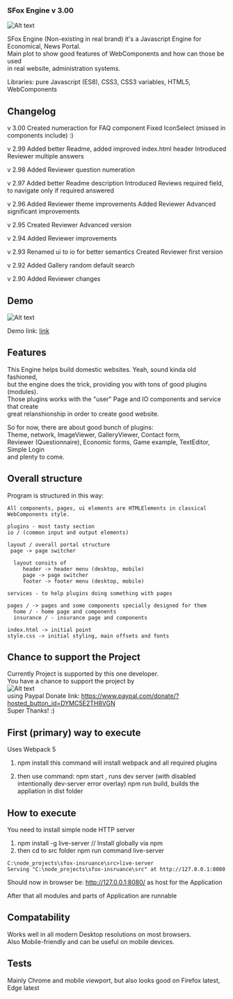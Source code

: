 ### SFox Engine v 3.00

![Alt text](http://norwaydict.com/logo/sfoxinsurance.png "Screen")

SFox Engine (Non-existing in real brand) it's a Javascript Engine for <br />
Economical, News Portal. <br />
Main plot to show good features of WebComponents and how can those be used <br />
in real website, administration systems.

Libraries: pure Javascript (ES8), CSS3, CSS3 variables, HTML5, WebComponents

## Changelog
v 3.00
  Created numeraction for FAQ component
  Fixed IconSelect (missed in components include) :)

v 2.99
  Added better Readme, added improved index.html header
  Introduced Reviewer multiple answers

v 2.98
  Added Reviewer question numeration

v 2.97 
  Added better Readme description
  Introduced Reviews required field, to navigate only if required answered

v 2.96 
  Added Reviewer theme improvements
  Added Reviewer Advanced significant improvements

v 2.95
  Created Reviewer Advanced version

v 2.94
  Added Reviewer improvements

v 2.93
  Renamed ui to io for better semantics
  Created Reviewer first version
 
v 2.92
  Added Gallery random default search

v 2.90
  Added Reviewer changes

## Demo 

![Alt text](http://norwaydict.com/sfoxinsurance/screen.jpg "Screen")

Demo link: [link](http://norwaydict.com/sfoxinsurance)


## Features 
 This Engine helps build domestic websites. Yeah, sound kinda old fashioned,  <br />
 but the engine does the trick, providing you with tons of good plugins (modules). <br />
 Those plugins works with the "user" Page and IO components and service that create <br />
 great relanshionship in order to create good website. <br />

 So for now, there are about good bunch of plugins: <br />
 Theme, network, ImageViewer, GalleryViewer, Contact form, <br />
 Reviewer (Questionnaire), Economic forms, Game example, TextEditor, Simple Login <br />
 and plenty to come.  <br />


## Overall structure
 Program is structured in this way: 

    All components, pages, ui elements are HTMLElements in classical WebComponents style.

    plugins - most tasty section 
    io / (common input and output elements)

    layout / overall portal structure
     page -> page switcher

      layout consits of 
         header -> header menu (desktop, mobile)
         page -> page switcher
         footer -> footer menu (desktop, mobile)

    services - to help plugins doing something with pages

    pages / -> pages and some components specially designed for them
      home / - home page and components
      insurance / - insurance page and components
    
    index.html -> initial point
    style.css -> initial styling, main offsets and fonts

   
## Chance to support the Project
 Currently Project is supported by this one developer.  <br />
 You have a chance to support the project by  <br />
 ![Alt text](http://norwaydict.com/showcase/paypal_donate.png "Paypal Donate") <br />
 using Paypal Donate link: https://www.paypal.com/donate/?hosted_button_id=DYMC5E2TH8VGN    <br />
 Super Thanks! :)


## First (primary) way to execute 
  Uses Webpack 5
   1. npm install
   this command will install webpack and all required plugins

   2. then use command:
     npm start , runs dev server (with disabled intentionally dev-server error overlay)
     npm run build, builds the appliation in dist folder


## How to execute  
  You need to install simple node HTTP server
  
   1. npm install -g live-server // Install globally via npm
   2. then cd to src folder
       npm run command 
		live-server     

    C:\node_projects\sfox-insruance\src>live-server
    Serving "C:\node_projects\sfox-insruance\src" at http://127.0.0.1:8080

   Should now in browser be: http://127.0.0.1:8080/ as host for the Application

   After that all modules and parts of Application are runnable


## Compatability
  Works well in all modern Desktop resolutions on most browsers. <br />
  Also Mobile-friendly and can be useful on mobile devices.

## Tests
  Mainly Chrome and mobile viewport, but also looks good on Firefox latest, Edge latest

